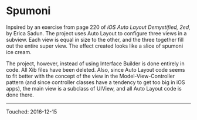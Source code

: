 # Spumoni #

Inpsired by an exercise from page 220 of *iOS Auto Layout Demystified, 2ed,* by Erica Sadun. The project uses Auto Layout to configure three views in a subview. Each view is equal in size to the other, and the three together fill out the entire super view. The effect created looks like a slice of spumoni ice cream.

The project, however, instead of using Interface Builder is done entirely in code. All Xib files have been deleted. Also, since Auto Layout code seems to fit better with the concept of the view in the Model-View-Controller pattern (and since controller classes have a tendency to get too big in iOS apps), the main view is a subclass of UIView, and all Auto Layout code is done there.

----------------

Touched: 2016-12-15
